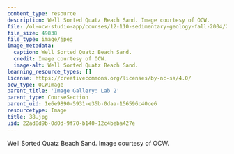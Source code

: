 ```yaml
---
content_type: resource
description: Well Sorted Quatz Beach Sand. Image courtesy of OCW.
file: /ol-ocw-studio-app/courses/12-110-sedimentary-geology-fall-2004/22ad8d9b0d0d9f70b14012c4beba427e_38.jpg
file_size: 49838
file_type: image/jpeg
image_metadata:
  caption: Well Sorted Quatz Beach Sand.
  credit: Image courtesy of OCW.
  image-alt: Well Sorted Quatz Beach Sand.
learning_resource_types: []
license: https://creativecommons.org/licenses/by-nc-sa/4.0/
ocw_type: OCWImage
parent_title: 'Image Gallery: Lab 2'
parent_type: CourseSection
parent_uid: 1e6e9890-5931-e35b-0daa-156596c40ce6
resourcetype: Image
title: 38.jpg
uid: 22ad8d9b-0d0d-9f70-b140-12c4beba427e
---
```

Well Sorted Quatz Beach Sand. Image courtesy of OCW.